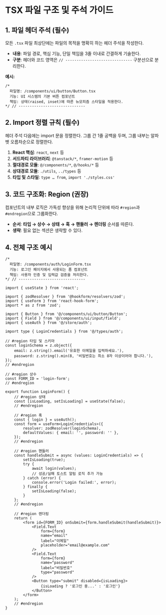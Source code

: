# TSX 파일 구조 및 주석 가이드

## 1. 파일 헤더 주석 (필수)

모든 `.tsx` 파일 최상단에는 파일의 목적을 명확히 하는 헤더 주석을 작성한다.

- **내용**: 파일 경로, 핵심 기능, 단일 책임을 3줄 이내로 간결하게 기술한다.
- **구분**: 헤더와 코드 영역은 `// ------------------------------` 구분선으로 분리한다.

**예시:**

```tsx
/* 
  파일명: /components/ui/button/Button.tsx
  기능: UI 시스템의 기본 버튼 컴포넌트
  책임: 상태(raised, inset)에 따른 뉴모피즘 스타일을 적용한다.
*/ // ------------------------------  
```

## 2. Import 정렬 규칙 (필수)

헤더 주석 다음에는 import 문을 정렬한다. 그룹 간 1줄 공백을 두며, 그룹 내부는 알파벳 오름차순으로 정렬한다.

1. **React 핵심**: `react`, `next` 등
2. **서드파티 라이브러리**: `@tanstack/*`, `framer-motion` 등
3. **절대경로 모듈**: `@/components/*`, `@/hooks/*` 등
4. **상대경로 모듈**: `./utils`, `../types` 등
5. **타입 및 스타일**: `type … from`, `import './styles.css'`

## 3. 코드 구조화: Region (권장)

컴포넌트의 내부 로직은 가독성 향상을 위해 논리적 단위에 따라 `#region`과 `#endregion`으로 그룹화한다.

- **순서**: **타입 → 상수 → 상태 → 훅 → 핸들러 → 렌더링** 순서를 따른다.
- **생략**: 필요 없는 섹션은 생략할 수 있다.

## 4. 전체 구조 예시

```tsx
/* 
  파일명: /components/auth/LoginForm.tsx
  기능: 로그인 페이지에서 사용되는 폼 컴포넌트
  책임: 사용자 인증 및 입력값 검증을 처리한다.
*/ // ------------------------------

import { useState } from 'react';

import { zodResolver } from '@hookform/resolvers/zod';
import { useForm } from 'react-hook-form';
import * as z from 'zod';

import { Button } from '@/components/ui/button/Button';
import { Field } from '@/components/ui/input/field';
import { useAuth } from '@/store/auth';

import type { LoginCredentials } from '@/types/auth';

// #region 타입 및 스키마
const loginSchema = z.object({
	email: z.string().email('유효한 이메일을 입력하세요.'),
	password: z.string().min(8, '비밀번호는 최소 8자 이상이어야 합니다.'),
});
// #endregion

// #region 상수
const FORM_ID = 'login-form';
// #endregion

export function LoginForm() {
	// #region 상태
	const [isLoading, setIsLoading] = useState(false);
	// #endregion

	// #region 훅
	const { login } = useAuth();
	const form = useForm<LoginCredentials>({
		resolver: zodResolver(loginSchema),
		defaultValues: { email: '', password: '' },
	});
	// #endregion

	// #region 핸들러
	const handleSubmit = async (values: LoginCredentials) => {
		setIsLoading(true);
		try {
			await login(values);
			// 성공/실패 토스트 알림 로직 추가 가능
		} catch (error) {
			console.error('Login failed:', error);
		} finally {
			setIsLoading(false);
		}
	};
	// #endregion

	// #region 렌더링
	return (
		<form id={FORM_ID} onSubmit={form.handleSubmit(handleSubmit)}>
			<Field.Text
				form={form}
				name="email"
				label="이메일"
				placeholder="email@example.com"
			/>
			<Field.Text
				form={form}
				name="password"
				label="비밀번호"
				type="password"
			/>
			<Button type="submit" disabled={isLoading}>
				{isLoading ? '로그인 중...' : '로그인'}
			</Button>
		</form>
	);
	// #endregion
}
```
